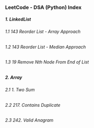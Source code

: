 ### LeetCode - DSA (Python) Index
##### 1. LinkedList
###### 1.1 143 Reorder List - Array Approach
###### 1.2 143 Reorder List - Median Approach
###### 1.3 19 Remove Nth Node From End of List

##### 2. Array
###### 2.1 1. Two Sum
###### 2.2 217. Contains Duplicate
###### 2.3 242. Valid Anagram